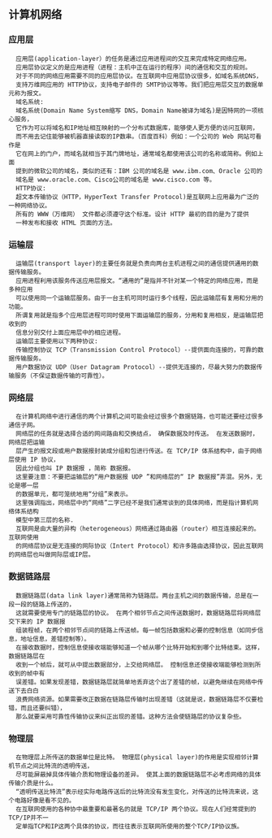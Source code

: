 ## 计算机网络
  ### 应用层
      应用层(application-layer）的任务是通过应用进程间的交互来完成特定网络应用。
      应用层协议定义的是应用进程（进程：主机中正在运行的程序）间的通信和交互的规则。
      对于不同的网络应用需要不同的应用层协议。在互联网中应用层协议很多，如域名系统DNS，
      支持万维网应用的 HTTP协议，支持电子邮件的 SMTP协议等等。我们把应用层交互的数据单元称为报文。
      域名系统:
      域名系统(Domain Name System缩写 DNS，Domain Name被译为域名)是因特网的一项核心服务，
      它作为可以将域名和IP地址相互映射的一个分布式数据库，能够使人更方便的访问互联网，
      而不用去记住能够被机器直接读取的IP数串。（百度百科）例如：一个公司的 Web 网站可看作是
      它在网上的门户，而域名就相当于其门牌地址，通常域名都使用该公司的名称或简称。例如上面
      提到的微软公司的域名，类似的还有：IBM 公司的域名是 www.ibm.com、Oracle 公司的
      域名是 www.oracle.com、Cisco公司的域名是 www.cisco.com 等。
      HTTP协议:
      超文本传输协议（HTTP，HyperText Transfer Protocol)是互联网上应用最为广泛的一种网络协议。
      所有的 WWW（万维网） 文件都必须遵守这个标准。设计 HTTP 最初的目的是为了提供
      一种发布和接收 HTML 页面的方法。
  ### 运输层 
      运输层(transport layer)的主要任务就是负责向两台主机进程之间的通信提供通用的数据传输服务。
      应用进程利用该服务传送应用层报文。“通用的”是指并不针对某一个特定的网络应用，而是多种应用
      可以使用同一个运输层服务。由于一台主机可同时运行多个线程，因此运输层有复用和分用的功能。
      所谓复用就是指多个应用层进程可同时使用下面运输层的服务，分用和复用相反，是运输层把收到的
      信息分别交付上面应用层中的相应进程。
      运输层主要使用以下两种协议:
      传输控制协议 TCP（Transmission Control Protocol）--提供面向连接的，可靠的数据传输服务。
      用户数据协议 UDP（User Datagram Protocol）--提供无连接的，尽最大努力的数据传输服务（不保证数据传输的可靠性）。
  ### 网络层
      在计算机网络中进行通信的两个计算机之间可能会经过很多个数据链路，也可能还要经过很多通信子网。
      网络层的任务就是选择合适的网间路由和交换结点， 确保数据及时传送。 在发送数据时，网络层把运输
      层产生的报文段或用户数据报封装成分组和包进行传送。在 TCP/IP 体系结构中，由于网络层使用 IP 协议，
      因此分组也叫 IP 数据报 ，简称 数据报。
      这里要注意：不要把运输层的“用户数据报 UDP ”和网络层的“ IP 数据报”弄混。另外，无论是哪一层
      的数据单元，都可笼统地用“分组”来表示。
      这里强调指出，网络层中的“网络”二字已经不是我们通常谈到的具体网络，而是指计算机网络体系结构
      模型中第三层的名称.
      互联网是由大量的异构（heterogeneous）网络通过路由器（router）相互连接起来的。互联网使用
      的网络层协议是无连接的网际协议（Intert Protocol）和许多路由选择协议，因此互联网的网络层也叫做网际层或IP层。
  ### 数据链路层
      数据链路层(data link layer)通常简称为链路层。两台主机之间的数据传输，总是在一段一段的链路上传送的，
      这就需要使用专门的链路层的协议。 在两个相邻节点之间传送数据时，数据链路层将网络层交下来的 IP 数据报
      组装程帧，在两个相邻节点间的链路上传送帧。每一帧包括数据和必要的控制信息（如同步信息，地址信息，差错控制等）。
      在接收数据时，控制信息使接收端能够知道一个帧从哪个比特开始和到哪个比特结束。这样，数据链路层在
      收到一个帧后，就可从中提出数据部分，上交给网络层。 控制信息还使接收端能够检测到所收到的帧中有
      误差错。如果发现差错，数据链路层就简单地丢弃这个出了差错的帧，以避免继续在网络中传送下去白白
      浪费网络资源。如果需要改正数据在链路层传输时出现差错（这就是说，数据链路层不仅要检错，而且还要纠错），
      那么就要采用可靠性传输协议来纠正出现的差错。这种方法会使链路层的协议复杂些。
  ### 物理层
      在物理层上所传送的数据单位是比特。 物理层(physical layer)的作用是实现相邻计算机节点之间比特流的透明传送，
      尽可能屏蔽掉具体传输介质和物理设备的差异。 使其上面的数据链路层不必考虑网络的具体传输介质是什么。
      “透明传送比特流”表示经实际电路传送后的比特流没有发生变化，对传送的比特流来说，这个电路好像是看不见的。
      在互联网使用的各种协中最重要和最著名的就是 TCP/IP 两个协议。现在人们经常提到的TCP/IP并不一
      定单指TCP和IP这两个具体的协议，而往往表示互联网所使用的整个TCP/IP协议族。